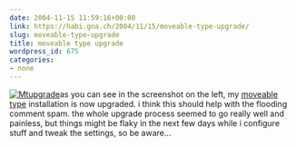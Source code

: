 ```yaml
---
date: 2004-11-15 11:59:16+00:00
link: https://habi.gna.ch/2004/11/15/moveable-type-upgrade/
slug: moveable-type-upgrade
title: moveable type upgrade
wordpress_id: 675
categories:
- none
---
```



[![Mtupgrade](https://habi.gna.ch/blog/images/mtupgrade-tm.jpg)](https://habi.gna.ch/blog/images/mtupgrade.jpg)as you can see in the screenshot on the left, my [moveable type](http://moveabletype.org/) installation is now upgraded. i think this should help with the flooding comment spam. the whole upgrade process seemed to go really well and painless, but things might be flaky in the next few days while i configure stuff and tweak the settings, so be aware...

